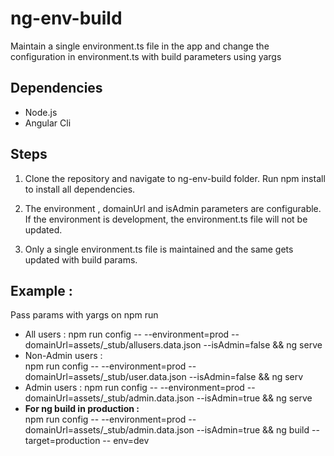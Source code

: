 # ng-env-build
Maintain a single environment.ts file in the app and change the configuration in environment.ts with build parameters using yargs

## Dependencies 

* Node.js
* Angular Cli

## Steps

1. Clone the repository and navigate to ng-env-build folder. Run npm install to install all dependencies.

2. The environment , domainUrl and isAdmin parameters are configurable. If the environment is development, the environment.ts file will not be updated.

3. Only a single environment.ts file is maintained and the same gets updated with build params.

## Example :
  
Pass params with yargs on npm run

* All users :
     npm run config -- --environment=prod --domainUrl=assets/_stub/allusers.data.json --isAdmin=false && ng serve 
* Non-Admin users :  
    npm run config -- --environment=prod --domainUrl=assets/_stub/user.data.json --isAdmin=false && ng serv
* Admin users :
    npm run config -- --environment=prod --domainUrl=assets/_stub/admin.data.json --isAdmin=true && ng serve    
* **For ng build in production :**  
    npm run config -- --environment=prod --domainUrl=assets/_stub/admin.data.json --isAdmin=true && ng build --target=production --    env=dev

 
